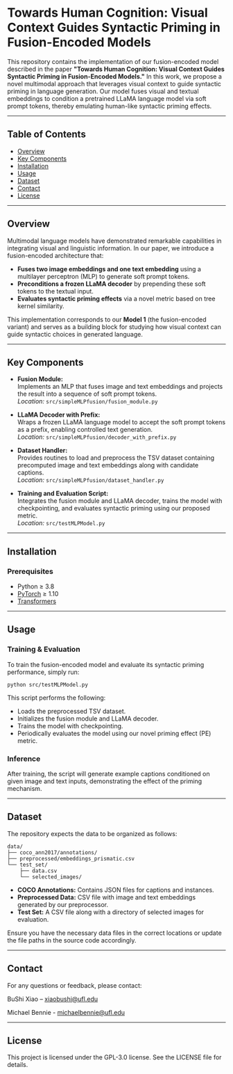 # Towards Human Cognition: Visual Context Guides Syntactic Priming in Fusion-Encoded Models

This repository contains the implementation of our fusion-encoded model described in the paper **"Towards Human Cognition: Visual Context Guides Syntactic Priming in Fusion-Encoded Models."** In this work, we propose a novel multimodal approach that leverages visual context to guide syntactic priming in language generation. Our model fuses visual and textual embeddings to condition a pretrained LLaMA language model via soft prompt tokens, thereby emulating human-like syntactic priming effects.

---

## Table of Contents

- [Overview](#overview)
- [Key Components](#key-components)
- [Installation](#installation)
- [Usage](#usage)
- [Dataset](#dataset)
- [Contact](#contact)
- [License](#license)

---

## Overview

Multimodal language models have demonstrated remarkable capabilities in integrating visual and linguistic information. In our paper, we introduce a fusion-encoded architecture that:

- **Fuses two image embeddings and one text embedding** using a multilayer perceptron (MLP) to generate soft prompt tokens.
- **Preconditions a frozen LLaMA decoder** by prepending these soft tokens to the textual input.
- **Evaluates syntactic priming effects** via a novel metric based on tree kernel similarity.

This implementation corresponds to our **Model 1** (the fusion-encoded variant) and serves as a building block for studying how visual context can guide syntactic choices in generated language.

---

## Key Components

- **Fusion Module:**  
  Implements an MLP that fuses image and text embeddings and projects the result into a sequence of soft prompt tokens.  
  *Location:* `src/simpleMLPfusion/fusion_module.py`
  
- **LLaMA Decoder with Prefix:**  
  Wraps a frozen LLaMA language model to accept the soft prompt tokens as a prefix, enabling controlled text generation.  
  *Location:* `src/simpleMLPfusion/decoder_with_prefix.py`
  
- **Dataset Handler:**  
  Provides routines to load and preprocess the TSV dataset containing precomputed image and text embeddings along with candidate captions.  
  *Location:* `src/simpleMLPfusion/dataset_handler.py`
  
- **Training and Evaluation Script:**  
  Integrates the fusion module and LLaMA decoder, trains the model with checkpointing, and evaluates syntactic priming using our proposed metric.  
  *Location:* `src/testMLPModel.py`
  


---

## Installation

### Prerequisites

- Python ≥ 3.8
- [PyTorch](https://pytorch.org/) ≥ 1.10
- [Transformers](https://github.com/huggingface/transformers)


---

## Usage

### Training & Evaluation

To train the fusion-encoded model and evaluate its syntactic priming performance, simply run:

```
python src/testMLPModel.py
```

This script performs the following:

- Loads the preprocessed TSV dataset.
- Initializes the fusion module and LLaMA decoder.
- Trains the model with checkpointing.
- Periodically evaluates the model using our novel priming effect (PE) metric.

### Inference

After training, the script will generate example captions conditioned on given image and text inputs, demonstrating the effect of the priming mechanism.

---

## Dataset

The repository expects the data to be organized as follows:

```
data/
├── coco_ann2017/annotations/
├── preprocessed/embeddings_prismatic.csv
└── test_set/
    ├── data.csv
    └── selected_images/
```

- **COCO Annotations:** Contains JSON files for captions and instances.
- **Preprocessed Data:** CSV file with image and text embeddings generated by our preprocessor.
- **Test Set:** A CSV file along with a directory of selected images for evaluation.

Ensure you have the necessary data files in the correct locations or update the file paths in the source code accordingly.


---

## Contact

For any questions or feedback, please contact:

BuShi Xiao – xiaobushi@ufl.edu

Michael Bennie - michaelbennie@ufl.edu

---

## License

This project is licensed under the GPL-3.0 license. See the LICENSE file for details.
